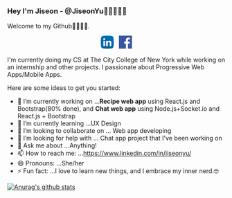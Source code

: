 ### Hey I'm Jiseon - @JiseonYu👋🏻👩🏻‍💻

Welcome to my Github🙌🏻🙌🏻. 

<p align='center'>
<a href="https://www.linkedin.com/in/jiseonyu/"><img height="30" src="https://github.com/JiseonYu/JiseonYu/blob/master/Images/linkedin.png"></a>&nbsp;&nbsp;
<a href="https://www.facebook.com/profile.php?id=100013556883059"><img height="30" src="https://github.com/JiseonYu/JiseonYu/blob/master/Images/facebook.png"></a>
</p>

I'm currently doing my CS at The City College of New York while working on an internship and other projects. I passionate about Progressive Web Apps/Mobile Apps. 


Here are some ideas to get you started:

- 🔭 I’m currently working on ...<strong>Recipe web app</strong> using React.js and Bootstrap(80% done), and <strong>Chat web app</strong> using Node.js+Socket.io and React.js + Bootstrap
- 🌱 I’m currently learning ...UX Design 
- 👯 I’m looking to collaborate on ... Web app developing 
- 🤔 I’m looking for help with ... Chat app project that I've been working on
- 💬 Ask me about ...Anything! 
- 📫 How to reach me: ...https://www.linkedin.com/in/jiseonyu/
- 😄 Pronouns: ...She/her
- ⚡ Fun fact: ...I love to learn new things, and I embrace my inner nerd.🤓


[![Anurag's github stats](https://github-readme-stats.vercel.app/api?username=JiseonYu&show_icons=true&theme=dracula)](https://github.com/anuraghazra/github-readme-stats)
